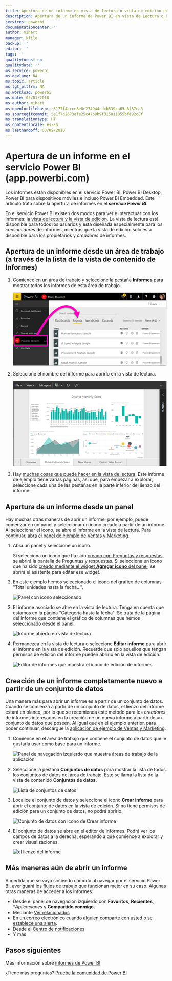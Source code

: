 ```yaml
---
title: Apertura de un informe en vista de lectura o vista de edición en el servicio Power BI
description: Apertura de un informe de Power BI en vista de Lectura o Edición
services: powerbi
documentationcenter: ''
author: mihart
manager: kfile
backup: ''
editor: ''
tags: ''
qualityfocus: no
qualitydate: ''
ms.service: powerbi
ms.devlang: NA
ms.topic: article
ms.tgt_pltfrm: NA
ms.workload: powerbi
ms.date: 03/01/2018
ms.author: mihart
ms.openlocfilehash: c5177f4ccce8e8e274944cdcb539ca65a8f87ca8
ms.sourcegitcommit: 5e1f7d2673efe25c47b9b9f315011055bfe92c8f
ms.translationtype: HT
ms.contentlocale: es-ES
ms.lasthandoff: 03/09/2018
---
```

# <a name="open-a-report-in-power-bi-service-apppowerbicom"></a>Apertura de un informe en el servicio Power BI (app.powerbi.com)
Los informes están disponibles en el servicio Power BI, Power BI Desktop, Power BI para dispositivos móviles e incluso Power BI Embedded. Este artículo trata sobre la apertura de informes en el ***servicio Power BI***.

En el servicio Power BI existen dos modos para ver e interactuar con los informes: [la vista de lectura y la vista de edición](service-reading-view-and-editing-view.md). La vista de lectura está disponible para todos los usuarios y está diseñada especialmente para los *consumidores* de informes, mientras que la vista de edición solo está disponible para los propietarios y *creadores* de informes. 

## <a name="open-a-report-from-a-workspace-via-the-reports-content-view-list"></a>Apertura de un informe desde un área de trabajo (a través de la lista de la vista de contenido de **Informes**)

1. Comience en un área de trabajo y seleccione la pestaña **Informes** para mostrar todos los informes de esta área de trabajo.  
   
   ![Pestaña Informes de un área de trabajo](media/service-report-open/power-bi-open-report.png)
2. Seleccione el nombre del informe para abrirlo en la vista de lectura.  
   
    ![Informe en vista de lectura](media/service-report-open/power-bi-reading-view.png)
3. Hay [muchas cosas que puede hacer en la vista de lectura](service-reading-view-and-editing-view.md).  Este informe de ejemplo tiene varias páginas, así que, para empezar a explorar, seleccione cada una de las pestañas en la parte inferior del lienzo del informe. 

## <a name="open-a-report-from-a-dashboard"></a>Apertura de un informe desde un panel
Hay muchas otras maneras de abrir un informe; por ejemplo, puede comenzar en un panel y seleccionar un icono creado a partir de un informe.  Al seleccionar el icono, se abre el informe en la vista de lectura. Para continuar, [abra el panel de ejemplo de Ventas y Marketing](sample-datasets.md).

1. Abra un panel y seleccione un icono.

   Si selecciona un icono que ha sido [creado con Preguntas y respuestas](service-dashboard-pin-tile-from-q-and-a.md), se abrirá la pantalla de Preguntas y respuestas. Si selecciona un icono que ha sido [creado mediante el widget **Agregar icono** del panel](service-dashboard-add-widget.md), se abrirá el asistente para editar ese widget.  

2.  En este ejemplo hemos seleccionado el icono del gráfico de columnas "Total unidades hasta la fecha...".

    ![Panel con icono seleccionado](media/service-report-open/power-bi-dashboard.png)

3.  El informe asociado se abre en la vista de lectura. Tenga en cuenta que estamos en la página "Categoría hasta la fecha". Se trata de la página del informe que contiene el gráfico de columnas que hemos seleccionado desde el panel.

    ![Informe abierto en vista de lectura](media/service-report-open/power-bi-report.png)

4. Permanezca en la vista de lectura o seleccione **Editar informe** para abrir el informe en la vista de edición. Recuerde que solo aquellos que tengan permisos de edición del informe pueden abrirlo en la vista de edición.

    ![Editor de informes que muestra el icono de edición de informes](media/service-report-open/power-bi-edit-report.png)

## <a name="create-a-brand-new-report-from-a-dataset"></a>Creación de un informe completamente nuevo a partir de un conjunto de datos
Una manera más para abrir un informe es a partir de un conjunto de datos. Cuando se comienza a partir de un conjunto de datos, el lienzo del informe estará en blanco, por lo que se recomienda este método para los *creadores* de informes interesados en la creación de un nuevo informe a partir de un conjunto de datos que poseen. Al igual que en el ejemplo anterior, para poder continuar, descargue la [aplicación de ejemplo de Ventas y Marketing](sample-datasets.md).

1. Comience en el área de trabajo que contiene el conjunto de datos que le gustaría usar como base para un informe.

   ![Panel de navegación izquierdo que muestra áreas de trabajo de la aplicación](media/service-report-open/power-bi-workspace.png)

2. Seleccione la pestaña **Conjuntos de datos** para mostrar la lista de todos los conjuntos de datos del área de trabajo. Esto se llama la lista de la vista de contenido **Conjuntos de datos**.
   
   ![Lista de conjuntos de datos](media/service-report-open/power-bi-dataset.png)

1. Localice el conjunto de datos y seleccione el icono **Crear informe** para abrir el conjunto de datos en la vista de edición. Si no tiene permisos de edición para un conjunto de datos, no podrá abrirlo. 
   
    ![Conjunto de datos con icono de Crear informe](media/service-report-open/power-bi-create-report.png)

3. El conjunto de datos se abre en el editor de informes. Podrá ver los campos de datos a la derecha, esperando a que comience a explorar y crear visualizaciones. 

   ![el lienzo del informe](media/service-report-open/power-bi-blank-canvas.png)

##  <a name="still-more-ways-to-open-a-report"></a>Más maneras aún de abrir un informe
A medida que se vaya sintiendo cómodo al navegar por el servicio Power BI, averiguará los flujos de trabajo que funcionan mejor en su caso. Algunas otras maneras de acceder a los informes:
- Desde el panel de navegación izquierdo con **Favoritos**, **Recientes**, **Aplicaciones* y **Compartido conmigo**. 
- Mediante [Ver relacionados](service-related-content.md)
- En un correo electrónico cuando alguien [comparte con usted](service-share-reports.md) o [se establece una alerta](service-set-data-alerts.md).    
- Desde el [Centro de notificaciones](service-notification-center.md)    
- Y más

## <a name="next-steps"></a>Pasos siguientes
Más información sobre [informes de Power BI](service-reports.md)

¿Tiene más preguntas? [Pruebe la comunidad de Power BI](http://community.powerbi.com/)  

